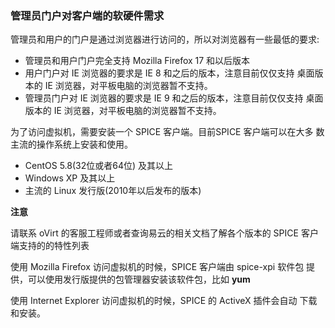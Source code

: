 ### 管理员门户对客户端的软硬件需求

管理员和用户的门户是通过浏览器进行访问的，所以对浏览器有一些最低的要求:

-   管理员和用户门户完全支持 Mozilla Firefox 17 和以后版本
-   用户门户对 IE 浏览器的要求是 IE 8 和之后的版本，注意目前仅仅支持
    桌面版本的 IE 浏览器，对平板电脑的浏览器暂不支持。
-   管理员门户对 IE 浏览器的要求是 IE 9 和之后的版本，注意目前仅仅支持
    桌面版本的 IE 浏览器，对平板电脑的浏览器暂不支持。

为了访问虚拟机，需要安装一个 SPICE 客户端。目前SPICE 客户端可以在大多
数主流的操作系统上安装和使用。

-   CentOS 5.8(32位或者64位) 及其以上
-   Windows XP 及其以上
-   主流的 Linux 发行版(2010年以后发布的版本)

**注意**

请联系 oVirt 的客服工程师或者查询易云的相关文档了解各个版本的 SPICE
客户端支持的的特性列表

使用 Mozilla Firefox 访问虚拟机的时候，SPICE 客户端由 spice-xpi 软件包
提供，可以使用发行版提供的包管理器安装该软件包，比如 **yum**

使用 Internet Explorer 访问虚拟机的时候，SPICE 的 ActiveX 插件会自动
下载和安装。
